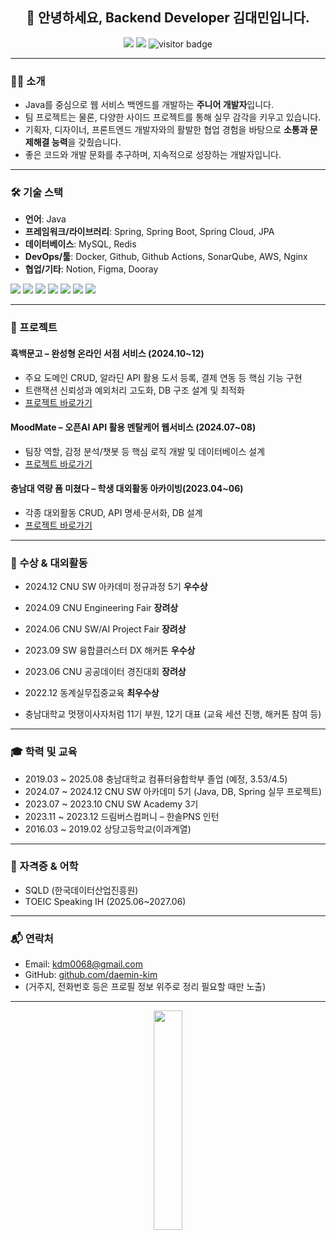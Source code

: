 <h2 align="center">👋 안녕하세요, Backend Developer 김대민입니다.</h2>

<p align="center">
  <a href="mailto:kdm0068@gmail.com"><img src="https://img.shields.io/badge/Email-kdm0068@gmail.com-red?style=flat-square&logo=gmail"></a>
  <a href="https://github.com/daemin-kim"><img src="https://img.shields.io/badge/GitHub-daemin--kim-181717?style=flat-square&logo=github"></a>
  <img src="https://komarev.com/ghpvc/?username=daemin-kim" alt="visitor badge"/>
</p>

---

### 🙋‍♂️ 소개

- Java를 중심으로 웹 서비스 백엔드를 개발하는 **주니어 개발자**입니다.
- 팀 프로젝트는 물론, 다양한 사이드 프로젝트를 통해 실무 감각을 키우고 있습니다.
- 기획자, 디자이너, 프론트엔드 개발자와의 활발한 협업 경험을 바탕으로 **소통과 문제해결 능력**을 갖췄습니다.
- 좋은 코드와 개발 문화를 추구하며, 지속적으로 성장하는 개발자입니다.

---

### 🛠️ 기술 스택

- **언어**: Java
- **프레임워크/라이브러리**: Spring, Spring Boot, Spring Cloud, JPA
- **데이터베이스**: MySQL, Redis
- **DevOps/툴**: Docker, Github, Github Actions, SonarQube, AWS, Nginx
- **협업/기타**: Notion, Figma, Dooray

<p>
  <img src="https://img.shields.io/badge/Java-007396?style=flat-square&logo=java&logoColor=white"/>
  <img src="https://img.shields.io/badge/Spring-6DB33F?style=flat-square&logo=spring&logoColor=white"/>
  <img src="https://img.shields.io/badge/JPA-59666C?style=flat-square"/>
  <img src="https://img.shields.io/badge/MySQL-4479A1?style=flat-square&logo=mysql&logoColor=white"/>
  <img src="https://img.shields.io/badge/Redis-DC382D?style=flat-square&logo=redis&logoColor=white"/>
  <img src="https://img.shields.io/badge/Docker-2496ED?style=flat-square&logo=docker&logoColor=white"/>
  <img src="https://img.shields.io/badge/AWS-232F3E?style=flat-square&logo=amazon-aws&logoColor=white"/>
</p>

---

### 📝 프로젝트

#### 흑백문고 – 완성형 온라인 서점 서비스 (2024.10~12)
- 주요 도메인 CRUD, 알라딘 API 활용 도서 등록, 결제 연동 등 핵심 기능 구현
- 트랜잭션 신뢰성과 예외처리 고도화, DB 구조 설계 및 최적화
- [프로젝트 바로가기](https://github.com/nhnacademy-be7-heukbaekbook)

#### MoodMate – 오픈AI API 활용 멘탈케어 웹서비스 (2024.07~08)
- 팀장 역할, 감정 분석/챗봇 등 핵심 로직 개발 및 데이터베이스 설계
- [프로젝트 바로가기](https://github.com/CNU-likelion-Moodmate)

#### 충남대 역량 폼 미쳤다 – 학생 대외활동 아카이빙(2023.04~06)
- 각종 대외활동 CRUD, API 명세·문서화, DB 설계
- [프로젝트 바로가기](https://github.com/cnu-data-contest)

---

### 🏅 수상 & 대외활동

- 2024.12  CNU SW 아카데미 정규과정 5기 **우수상**
- 2024.09  CNU Engineering Fair **장려상**
- 2024.06  CNU SW/AI Project Fair **장려상**
- 2023.09  SW 융합클러스터 DX 해커톤 **우수상**
- 2023.06  CNU 공공데이터 경진대회 **장려상**
- 2022.12  동계실무집중교육 **최우수상**

- 충남대학교 멋쟁이사자처럼 11기 부원, 12기 대표 (교육 세션 진행, 해커톤 참여 등)

---

### 🎓 학력 및 교육

- 2019.03 ~ 2025.08  충남대학교 컴퓨터융합학부 졸업 (예정, 3.53/4.5)
- 2024.07 ~ 2024.12  CNU SW 아카데미 5기 (Java, DB, Spring 실무 프로젝트)
- 2023.07 ~ 2023.10  CNU SW Academy 3기
- 2023.11 ~ 2023.12  드림버스컴퍼니 – 한솔PNS 인턴
- 2016.03 ~ 2019.02  상당고등학교(이과계열)

---

### 📃 자격증 & 어학

- SQLD (한국데이터산업진흥원)  
- TOEIC Speaking IH (2025.06~2027.06)

---

### 📬 연락처

- Email: kdm0068@gmail.com
- GitHub: [github.com/daemin-kim](https://github.com/daemin-kim)
- (거주지, 전화번호 등은 프로필 정보 위주로 정리 필요할 때만 노출)

---

<p align="center">
  <img src="https://your-image-url.com/footer.png" width="30%"/>
</p>
